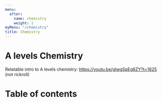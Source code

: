 ```yaml
---
menu:
  after:
    name: chemistry
    weight: 1
myMenu: "/chemistry"
title: Chemistry
---
```


# A levels Chemistry

Relatable intro to A levels chemistry: https://youtu.be/gIwgSpEg6ZY?t=1625 (not rickroll)

# Table of contents
